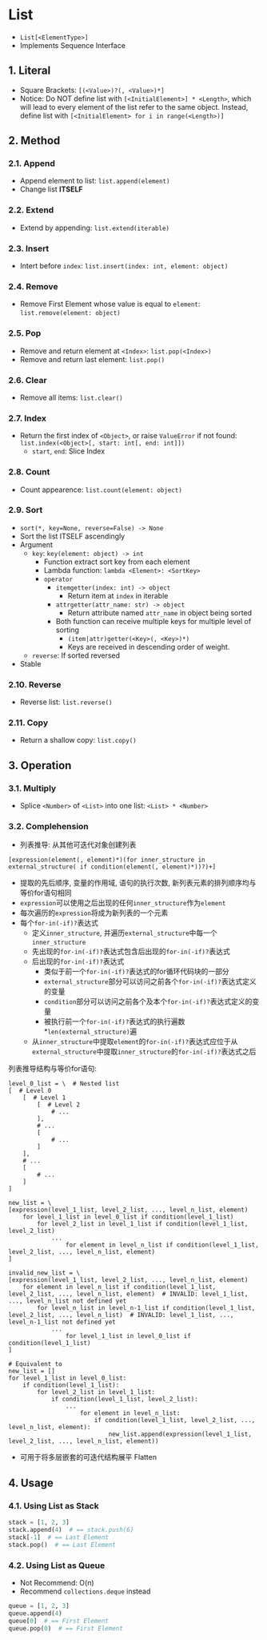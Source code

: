 # List

- `List[<ElementType>]`
- Implements Sequence Interface

## 1. Literal

- Square Brackets: `[(<Value>)?(, <Value>)*]`
- Notice: Do NOT define list with `[<InitialElement>] * <Length>`, which will lead to every element of the list refer to the same object. Instead, define list with `[<InitialElement> for i in range(<Length>)]`

## 2. Method

### 2.1. Append

- Append element to list: `list.append(element)`
- Change list **ITSELF**

### 2.2. Extend

- Extend by appending: `list.extend(iterable)`

### 2.3. Insert

- Intert before `index`: `list.insert(index: int, element: object)`

### 2.4. Remove

- Remove First Element whose value is equal to `element`: `list.remove(element: object)`

### 2.5. Pop

- Remove and return element at `<Index>`: `list.pop(<Index>)`
- Remove and return last element: `list.pop()`

### 2.6. Clear

- Remove all items: `list.clear()`

### 2.7. Index

- Return the first index of `<Object>`, or raise `ValueError` if not found: `list.index(<Object>[, start: int[, end: int]])`
    - `start`, `end`: Slice Index

### 2.8. Count

- Count appearence: `list.count(element: object)`

### 2.9. Sort

- `sort(*, key=None, reverse=False) -> None`
- Sort the list ITSELF ascendingly
- Argument
    - `key`: `key(element: object) -> int`
        - Function extract sort key from each element
        - Lambda function: `lambda <Element>: <SortKey>`
        - `operator`
            - `itemgetter(index: int) -> object`
                - Return item at `index` in iterable
            - `attrgetter(attr_name: str) -> object`
                - Return attribute named `attr_name` in object being sorted
            - Both function can receive multiple keys for multiple level of sorting
                - `(item|attr)getter(<Key>(, <Key>)*)`
                - Keys are received in descending order of weight.
    - `reverse`: If sorted reversed
- Stable

### 2.10. Reverse

- Reverse list: `list.reverse()`

### 2.11. Copy

- Return a shallow copy: `list.copy()`

## 3. Operation

### 3.1. Multiply

- Splice `<Number>` of `<List>` into one list: `<List> * <Number>`

### 3.2. Complehension

- 列表推导: 从其他可迭代对象创建列表

```python3
[expression(element(, element)*)(for inner_structure in external_structure( if condition(element(, element)*))?)+]
```

- 提取的先后顺序, 变量的作用域, 语句的执行次数, 新列表元素的排列顺序均与等价for语句相同
- `expression`可以使用之后出现的任何`inner_structure`作为`element`
- 每次遍历的`expression`将成为新列表的一个元素
- 每个`for-in(-if)?`表达式
    - 定义`inner_structure`, 并遍历`external_structure`中每一个`inner_structure`
    - 先出现的`for-in(-if)?`表达式包含后出现的`for-in(-if)?`表达式
    - 后出现的`for-in(-if)?`表达式
        - 类似于前一个`for-in(-if)?`表达式的for循环代码块的一部分
        - `external_structure`部分可以访问之前各个`for-in(-if)?`表达式定义的变量
        - `condition`部分可以访问之前各个及本个`for-in(-if)?`表达式定义的变量
        - 被执行前一个`for-in(-if)?`表达式的执行遍数*`len(external_structure)`遍
    - 从`inner_structure`中提取`element`的`for-in(-if)?`表达式应位于从`external_structure`中提取`inner_structure`的`for-in(-if)?`表达式之后

列表推导结构与等价for语句:

```python3
level_0_list = \  # Nested list
[  # Level 0
    [  # Level 1
        [  # Level 2
            # ...
        ],
        # ...
        [
            # ...
        ]
    ],
    # ...
    [
        # ...
    ]
]

new_list = \
[expression(level_1_list, level_2_list, ..., level_n_list, element)
    for level_1_list in level_0_list if condition(level_1_list)
        for level_2_list in level_1_list if condition(level_1_list, level_2_list)
            ...
                for element in level_n_list if condition(level_1_list, level_2_list, ..., level_n_list, element)
]

invalid_new_list = \
[expression(level_1_list, level_2_list, ..., level_n_list, element)
    for element in level_n_list if condition(level_1_list, level_2_list, ..., level_n_list, element)  # INVALID: level_1_list, ..., level_n_list not defined yet
        for level_n_list in level_n-1_list if condition(level_1_list, level_2_list, ..., level_n_list)  # INVALID: level_1_list, ..., level_n-1_list not defined yet
            ...
                for level_1_list in level_0_list if condition(level_1_list)
]

# Equivalent to
new_list = []
for level_1_list in level_0_list:
    if condition(level_1_list):
        for level_2_list in level_1_list:
            if condition(level_1_list, level_2_list):
                ...
                    for element in level_n_list:
                        if condition(level_1_list, level_2_list, ..., level_n_list, element):
                            new_list.append(expression(level_1_list, level_2_list, ..., level_n_list, element))
```

- 可用于将多层嵌套的可迭代结构展平 Flatten

## 4. Usage

### 4.1. Using List as Stack

```python
stack = [1, 2, 3]
stack.append(4)  # == stack.push(6)
stack[-1]  # == Last Element
stack.pop()  # == Last Element
```

### 4.2. Using List as Queue

- Not Recommend: O(n)
- Recommend `collections.deque` instead

```python
queue = [1, 2, 3]
queue.append(4)
queue[0]  # == First Element
queue.pop(0)  # == First Element
```
